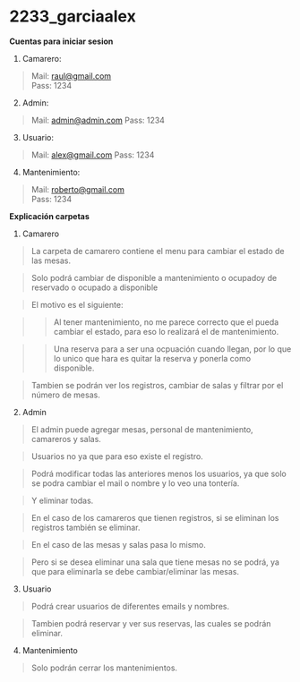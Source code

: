 # 2233_garciaalex

**Cuentas para iniciar sesion**

1. Camarero:

> Mail: raul@gmail.com  
> Pass: 1234

2. Admin:

> Mail: admin@admin.com 
> Pass: 1234

3. Usuario:

> Mail: alex@gmail.com 
> Pass: 1234

4. Mantenimiento:

> Mail: roberto@gmail.com  
> Pass: 1234


**Explicación carpetas**

1. Camarero 

> La carpeta de camarero contiene el menu para cambiar el estado de las mesas.

> Solo podrá cambiar de disponible a mantenimiento o ocupadoy de reservado o ocupado a disponible

> El motivo es el siguiente:

>> Al tener mantenimiento, no me parece correcto que el pueda cambiar el estado, para eso lo realizará el de mantenimiento.

>> Una reserva para a ser una ocpuación cuando llegan, por lo que lo unico que hara es quitar la reserva y ponerla como disponible.

> Tambien se podrán ver los registros, cambiar de salas y filtrar por el número de mesas.


2. Admin 

> El admin puede agregar mesas, personal de mantenimiento, camareros y salas.

> Usuarios no ya que para eso existe el registro.

> Podrá modificar todas las anteriores menos los usuarios, ya que solo se podra cambiar el mail o nombre y lo veo una tontería.

> Y eliminar todas.

> En el caso de los camareros que tienen registros, si se eliminan los registros también se eliminar.

> En el caso de las mesas y salas pasa lo mismo.

> Pero si se desea eliminar una sala que tiene mesas no se podrá, ya que para eliminarla se debe cambiar/eliminar las mesas.

3. Usuario 

> Podrá crear usuarios de diferentes emails y nombres.

> Tambien podrá reservar y ver sus reservas, las cuales se podrán eliminar.

4. Mantenimiento 

> Solo podrán cerrar los mantenimientos.




